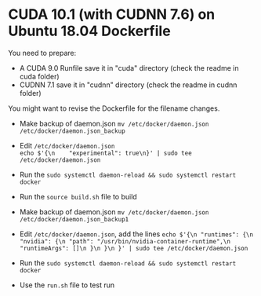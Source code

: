 # CUDA 10.1 (with CUDNN 7.6) on Ubuntu 18.04 Dockerfile

You need to prepare: 

* A CUDA 9.0 Runfile save it in "cuda" directory (check the readme in cuda folder)
* CUDNN 7.1 save it in "cudnn" directory (check the readme in cudnn folder)

You might want to revise the Dockerfile for the filename changes.

* Make backup of daemon.json
`mv /etc/docker/daemon.json /etc/docker/daemon.json_backup`
* Edit `/etc/docker/daemon.json`
\
`
echo $'{\n    "experimental": true\n}' | sudo tee /etc/docker/daemon.json
`
* Run the `sudo systemctl daemon-reload && sudo systemctl restart docker`
* Run the `source build.sh` file to build


* Make backup of daemon.json
`mv /etc/docker/daemon.json /etc/docker/daemon.json_backup1`
* Edit `/etc/docker/daemon.json`, add the lines
`
echo $'{\n
    "runtimes": {\n
        "nvidia": {\n
            "path": "/usr/bin/nvidia-container-runtime",\n
            "runtimeArgs": []\n
        }\n
    }\n
}' | sudo tee /etc/docker/daemon.json
`
* Run the `sudo systemctl daemon-reload && sudo systemctl restart docker`
* Use the `run.sh` file to test run
